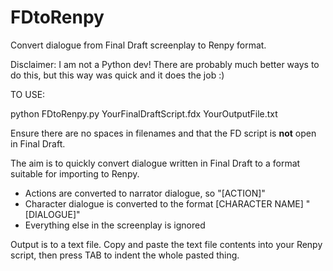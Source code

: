# FDtoRenpy
Convert dialogue from Final Draft screenplay to Renpy format.

Disclaimer: I am not a Python dev!  There are probably much better ways to do this, but this way was quick and it does the job :)

TO USE:

python FDtoRenpy.py YourFinalDraftScript.fdx YourOutputFile.txt

Ensure there are no spaces in filenames and that the FD script is **not** open in Final Draft.

The aim is to quickly convert dialogue written in Final Draft to a format suitable for importing to Renpy.

- Actions are converted to narrator dialogue, so "[ACTION]"
- Character dialogue is converted to the format [CHARACTER NAME] "[DIALOGUE]"
- Everything else in the screenplay is ignored

Output is to a text file. Copy and paste the text file contents into your Renpy script, then press TAB to indent the whole pasted thing.
